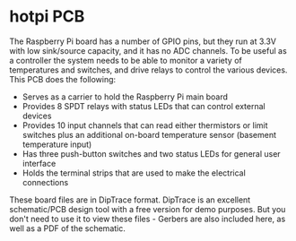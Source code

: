 hotpi PCB
=========

The Raspberry Pi board has a number of GPIO pins, but they run at 3.3V with low
sink/source capacity, and it has no ADC channels. To be useful as a controller
the system needs to be able to monitor a variety of temperatures and switches,
and drive relays to control the various devices. This PCB does the following:

 - Serves as a carrier to hold the Raspberry Pi main board
 - Provides 8 SPDT relays with status LEDs that can control external devices
 - Provides 10 input channels that can read either thermistors or limit switches
   plus an additional on-board temperature sensor (basement temperature input)
 - Has three push-button switches and two status LEDs for general user interface
 - Holds the terminal strips that are used to make the electrical connections

These board files are in DipTrace format. DipTrace is an excellent schematic/PCB
design tool with a free version for demo purposes. But you don't need to use it
to view these files - Gerbers are also included here, as well as a PDF of the
schematic.
